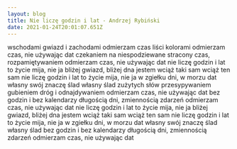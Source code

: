 ```yaml
---
layout: blog
title: Nie liczę godzin i lat - Andrzej Rybiński
date: 2021-01-24T20:01:07.651Z
---
```

wschodami gwiazd i zachodami odmierzam czas liści kolorami odmierzam czas, nie używając dat czekaniem na niespodziewane stracony czas, rozpamiętywaniem odmierzam czas, nie używając dat nie liczę godzin i lat to życie mija, nie ja bliżej gwiazd, bliżej dna jestem wciąż taki sam wciąż ten sam nie liczę godzin i lat to życie mija, nie ja w zgiełku dni, w morzu dat własny swój znaczę ślad własny ślad zużytych słów przesypywaniem gubieniem dróg i odnajdywaniem odmierzam czas, nie używając dat bez godzin i bez kalendarzy długością dni, zmiennością zdarzeń odmierzam czas, nie używając dat nie liczę godzin i lat to życie mija, nie ja bliżej gwiazd, bliżej dna jestem wciąż taki sam wciąż ten sam nie liczę godzin i lat to życie mija, nie ja w zgiełku dni, w morzu dat własny swój znaczę ślad własny ślad bez godzin i bez kalendarzy długością dni, zmiennością zdarzeń odmierzam czas, nie używając dat